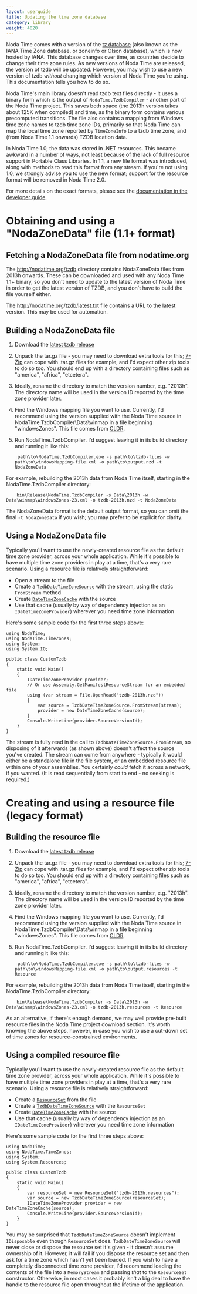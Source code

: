 ```yaml
---
layout: userguide
title: Updating the time zone database
category: library
weight: 4020
---
```


Noda Time comes with a version of the
[tz database](http://www.iana.org/time-zones) (also known as the IANA Time Zone
database, or zoneinfo or Olson database), which is now hosted by IANA. This
database changes over time, as countries decide to change their time zone
rules.  As new versions of Noda Time are released, the version of tzdb will be
updated. However, you may wish to use a new version of tzdb *without* changing
which version of Noda Time you're using. This documentation tells you how to do
so.

Noda Time's main library doesn't read tzdb text files directly - it uses a binary form which is the output of `NodaTime.TzdbCompiler` - another
part of the Noda Time project. This saves both space (the 2013h version takes about 125K when compiled) and
time, as the binary form contains various precomputed transitions. The file also contains a mapping from Windows time zone names
to tzdb time zone IDs, primarily so that Noda Time can map the local time zone reported by `TimeZoneInfo` to a tzdb time zone,
and (from Noda Time 1.1 onwards) TZDB location data.

In Noda Time 1.0, the data was stored in .NET resources. This became awkward in a number of ways, not least because of
the lack of full resource support in Portable Class Libraries. In 1.1, a new file format was introduced, along with methods
to read this format from any stream. If you're not using 1.0, we strongly advise you to use the new format; support for the resource
format will be removed in Noda Time 2.0.

For more details on the exact formats, please see the [documentation in the developer guide](http://nodatime.org/developer/tzdb-file-format.html).

Obtaining and using a "NodaZoneData" file (1.1+ format)
=======================================================

Fetching a NodaZoneData file from nodatime.org
----------------------------------------------

The http://nodatime.org/tzdb directory contains NodaZoneData files
from 2013h onwards. These can be downloaded and used with any Noda
Time 1.1+ binary, so you don't need to update to the latest version
of Noda Time in order to get the latest version of TZDB, and you
don't have to build the file yourself either.

The http://nodatime.org/tzdb/latest.txt file contains a URL to the
latest version. This may be used for automation.

Building a NodaZoneData file
----------------------------

1. Download the [latest tzdb release](http://www.iana.org/time-zones)
2. Unpack the tar.gz file - you may need to download extra tools for this; [7-Zip](http://www.7-zip.org/) can cope with .tar.gz
   files for example, and I'd expect other zip tools to do so too. You should end up with a directory containing files such
   as "america", "africa", "etcetera".
3. Ideally, rename the directory to match the version number, e.g. "2013h". The directory name will be used in the version ID
   reported by the time zone provider later.
4. Find the Windows mapping file you want to use. Currently, I'd recommend using the version supplied with the Noda Time source
   in NodaTime.TzdbCompiler\Data\winmap in a file beginning "windowsZones". This file comes from [CLDR](http://cldr.unicode.org).
5. Run NodaTime.TzdbCompiler. I'd suggest leaving it in its build directory and running it like this:

        path\to\NodaTime.TzdbCompiler.exe -s path\to\tzdb-files -w path\to\windowsMapping-file.xml -o path\to\output.nzd -t NodaZoneData

 For example, rebuilding the 2013h data from Noda Time itself, starting in the NodaTime.TzdbCompiler directory:

        bin\Release\NodaTime.TzdbCompiler -s Data\2013h -w Data\winmap\windowsZones-23.xml -o tzdb-2013h.nzd -t NodaZoneData

The NodaZoneData format is the default output format, so you can omit the final `-t NodaZoneData` if you wish; you may prefer
to be explicit for clarity.

Using a NodaZoneData file
-------------------------

Typically you'll want to use the newly-created resource file as the default time zone provider, across your whole application.
While it's possible to have multiple time zone providers in play at a time, that's a very rare scenario. Using a resource
file is relatively straightforward:

- Open a stream to the file
- Create a [`TzdbDateTimeZoneSource`][TzdbDateTimeZoneSource] with the stream, using the static `FromStream` method
- Create [`DateTimeZoneCache`][DateTimeZoneCache] with the source 
- Use that cache (usually by way of dependency injection as an `IDateTimeZoneProvider`) wherever you need time zone information

Here's some sample code for the first three steps above:

    using NodaTime;
    using NodaTime.TimeZones;
    using System;
    using System.IO;

    public class CustomTzdb
    {
        static void Main()
        {
            IDateTimeZoneProvider provider;
            // Or use Assembly.GetManifestResourceStream for an embedded file
            using (var stream = File.OpenRead("tzdb-2013h.nzd"))
            {
                var source = TzdbDateTimeZoneSource.FromStream(stream);
                provider = new DateTimeZoneCache(source);
            }
            Console.WriteLine(provider.SourceVersionId);
        }
    }

The stream is fully read in the call to `TzdbDateTimeZoneSource.FromStream`, so disposing of it afterwards (as shown above) doesn't
affect the source you've created. The stream can come from anywhere - typically it would either be a standalone file in the file
system, or an embedded resource file within one of your assemblies. You certainly *could* fetch it across a network, if you wanted.
(It is read sequentially from start to end - no seeking is required.)

Creating and using a resource file (legacy format)
==================================================

Building the resource file
--------------------------

1. Download the [latest tzdb release](http://www.iana.org/time-zones)
2. Unpack the tar.gz file - you may need to download extra tools for this; [7-Zip](http://www.7-zip.org/) can cope with .tar.gz
   files for example, and I'd expect other zip tools to do so too. You should end up with a directory containing files such
   as "america", "africa", "etcetera".
3. Ideally, rename the directory to match the version number, e.g. "2013h". The directory name will be used in the version ID
   reported by the time zone provider later.
4. Find the Windows mapping file you want to use. Currently, I'd recommend using the version supplied with the Noda Time source
   in NodaTime.TzdbCompiler\Data\winmap in a file beginning "windowsZones". This file comes from [CLDR](http://cldr.unicode.org).
5. Run NodaTime.TzdbCompiler. I'd suggest leaving it in its build directory and running it like this:

        path\to\NodaTime.TzdbCompiler.exe -s path\to\tzdb-files -w path\to\windowsMapping-file.xml -o path\to\output.resources -t Resource

 For example, rebuilding the 2013h data from Noda Time itself, starting in the NodaTime.TzdbCompiler directory:

        bin\Release\NodaTime.TzdbCompiler -s Data\2013h -w Data\winmap\windowsZones-23.xml -o tzdb-2013h.resources -t Resource

As an alternative, if there's enough demand, we may well provide pre-built resource files in the Noda Time project download section.
It's worth knowing the above steps, however, in case you wish to use a cut-down set of time zones for resource-constrained environments.

Using a compiled resource file
------------------------------

Typically you'll want to use the newly-created resource file as the default time zone provider, across your whole application.
While it's possible to have multiple time zone providers in play at a time, that's a very rare scenario. Using a resource
file is relatively straightforward:

- Create a [`ResourceSet`](http://msdn.microsoft.com/en-us/library/t15hy0dt.aspx) from the file
- Create a [`TzdbDateTimeZoneSource`][TzdbDateTimeZoneSource] with the `ResourceSet`
- Create [`DateTimeZoneCache`][DateTimeZoneCache] with the source 
- Use that cache (usually by way of dependency injection as an `IDateTimeZoneProvider`) wherever you need time zone information

Here's some sample code for the first three steps above:

    using NodaTime;
    using NodaTime.TimeZones;
    using System;
    using System.Resources;

    public class CustomTzdb
    {
        static void Main()
        {
            var resourceSet = new ResourceSet("tzdb-2013h.resources");
            var source = new TzdbDateTimeZoneSource(resourceSet);
            IDateTimeZoneProvider provider = new DateTimeZoneCache(source);
            Console.WriteLine(provider.SourceVersionId);
        }
    }

You may be surprised that `TzdbDateTimeZoneSource` doesn't implement `IDisposable` even though `ResourceSet` does. `TzdbDateTimeZoneSource`
will never close or dispose the resource set it's given - it doesn't assume ownership of it. However, it will fail if you dispose the
resource set and then ask for a time zone which hasn't yet been loaded. If you wish to have a completely disconnected time zone provider,
I'd recommend loading the contents of the file into a `MemoryStream` and passing *that* to the `ResourceSet` constructor. Otherwise, in
most cases it probably isn't a big deal to have the handle to the resource file open throughout the lifetime of the application.

[TzdbDateTimeZoneSource]: noda-type://NodaTime.TimeZones.TzdbDateTimeZoneSource
[DateTimeZoneCache]: noda-type://NodaTime.TimeZones.DateTimeZoneCache
